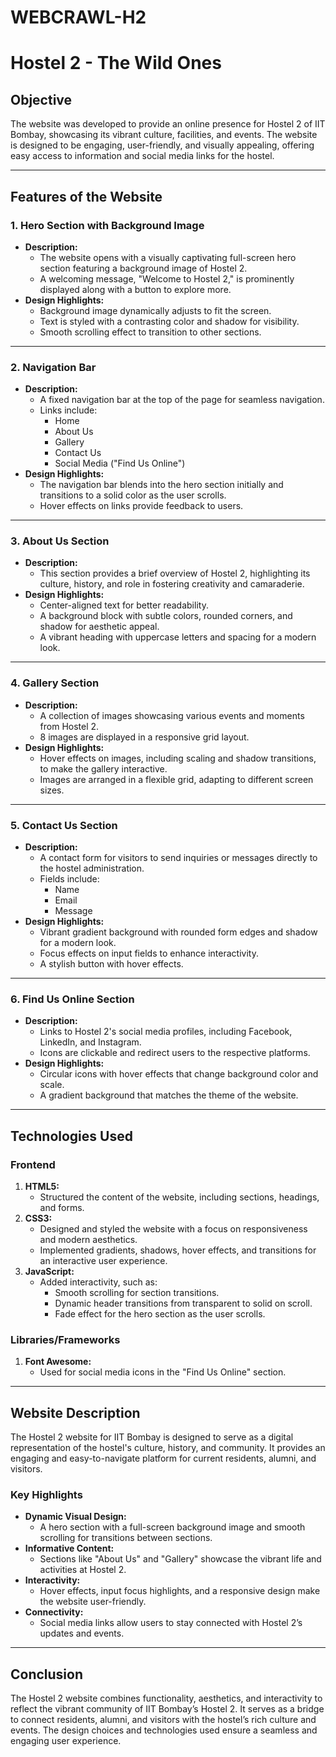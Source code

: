 # WEBCRAWL-H2
# Hostel 2 - The Wild Ones

## **Objective**
The website was developed to provide an online presence for Hostel 2 of IIT Bombay, showcasing its vibrant culture, facilities, and events. The website is designed to be engaging, user-friendly, and visually appealing, offering easy access to information and social media links for the hostel.

---

## **Features of the Website**

### 1. **Hero Section with Background Image**
- **Description:** 
  - The website opens with a visually captivating full-screen hero section featuring a background image of Hostel 2.
  - A welcoming message, "Welcome to Hostel 2," is prominently displayed along with a button to explore more.
- **Design Highlights:**
  - Background image dynamically adjusts to fit the screen.
  - Text is styled with a contrasting color and shadow for visibility.
  - Smooth scrolling effect to transition to other sections.

---

### 2. **Navigation Bar**
- **Description:** 
  - A fixed navigation bar at the top of the page for seamless navigation.
  - Links include:
    - Home
    - About Us
    - Gallery
    - Contact Us
    - Social Media ("Find Us Online")
- **Design Highlights:**
  - The navigation bar blends into the hero section initially and transitions to a solid color as the user scrolls.
  - Hover effects on links provide feedback to users.

---

### 3. **About Us Section**
- **Description:** 
  - This section provides a brief overview of Hostel 2, highlighting its culture, history, and role in fostering creativity and camaraderie.
- **Design Highlights:**
  - Center-aligned text for better readability.
  - A background block with subtle colors, rounded corners, and shadow for aesthetic appeal.
  - A vibrant heading with uppercase letters and spacing for a modern look.

---

### 4. **Gallery Section**
- **Description:** 
  - A collection of images showcasing various events and moments from Hostel 2.
  - 8 images are displayed in a responsive grid layout.
- **Design Highlights:**
  - Hover effects on images, including scaling and shadow transitions, to make the gallery interactive.
  - Images are arranged in a flexible grid, adapting to different screen sizes.

---

### 5. **Contact Us Section**
- **Description:** 
  - A contact form for visitors to send inquiries or messages directly to the hostel administration.
  - Fields include:
    - Name
    - Email
    - Message
- **Design Highlights:**
  - Vibrant gradient background with rounded form edges and shadow for a modern look.
  - Focus effects on input fields to enhance interactivity.
  - A stylish button with hover effects.

---

### 6. **Find Us Online Section**
- **Description:**
  - Links to Hostel 2's social media profiles, including Facebook, LinkedIn, and Instagram.
  - Icons are clickable and redirect users to the respective platforms.
- **Design Highlights:**
  - Circular icons with hover effects that change background color and scale.
  - A gradient background that matches the theme of the website.

---

## **Technologies Used**

### **Frontend**
1. **HTML5:** 
   - Structured the content of the website, including sections, headings, and forms.
2. **CSS3:**
   - Designed and styled the website with a focus on responsiveness and modern aesthetics.
   - Implemented gradients, shadows, hover effects, and transitions for an interactive user experience.
3. **JavaScript:**
   - Added interactivity, such as:
     - Smooth scrolling for section transitions.
     - Dynamic header transitions from transparent to solid on scroll.
     - Fade effect for the hero section as the user scrolls.

### **Libraries/Frameworks**
1. **Font Awesome:**
   - Used for social media icons in the "Find Us Online" section.

---

## **Website Description**

The Hostel 2 website for IIT Bombay is designed to serve as a digital representation of the hostel's culture, history, and community. It provides an engaging and easy-to-navigate platform for current residents, alumni, and visitors.

### **Key Highlights**
- **Dynamic Visual Design:**
  - A hero section with a full-screen background image and smooth scrolling for transitions between sections.
- **Informative Content:**
  - Sections like "About Us" and "Gallery" showcase the vibrant life and activities at Hostel 2.
- **Interactivity:**
  - Hover effects, input focus highlights, and a responsive design make the website user-friendly.
- **Connectivity:**
  - Social media links allow users to stay connected with Hostel 2’s updates and events.

---

## **Conclusion**

The Hostel 2 website combines functionality, aesthetics, and interactivity to reflect the vibrant community of IIT Bombay’s Hostel 2. It serves as a bridge to connect residents, alumni, and visitors with the hostel’s rich culture and events. The design choices and technologies used ensure a seamless and engaging user experience.

